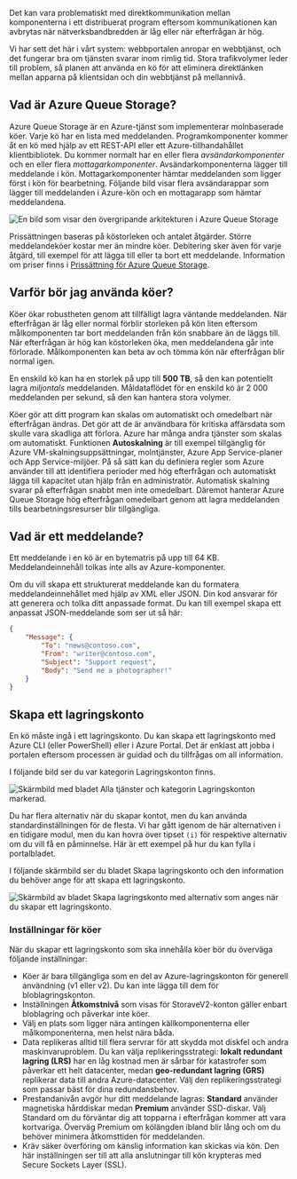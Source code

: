 Det kan vara problematiskt med direktkommunikation mellan komponenterna i ett distribuerat program eftersom kommunikationen kan avbrytas när nätverksbandbredden är låg eller när efterfrågan är hög.

Vi har sett det här i vårt system: webbportalen anropar en webbtjänst, och det fungerar bra om tjänsten svarar inom rimlig tid. Stora trafikvolymer leder till problem, så planen att använda en kö för att eliminera direktlänken mellan apparna på klientsidan och din webbtjänst på mellannivå.

## <a name="what-is-azure-queue-storage"></a>Vad är Azure Queue Storage?

Azure Queue Storage är en Azure-tjänst som implementerar molnbaserade köer. Varje kö har en lista med meddelanden. Programkomponenter kommer åt en kö med hjälp av ett REST-API eller ett Azure-tillhandahållet klientbibliotek. Du kommer normalt har en eller flera _avsändarkomponenter_ och en eller flera _mottagarkomponenter_. Avsändarkomponenterna lägger till meddelande i kön. Mottagarkomponenter hämtar meddelanden som ligger först i kön för bearbetning. Följande bild visar flera avsändarappar som lägger till meddelanden i Azure-kön och en mottagarapp som hämtar meddelandena.

![En bild som visar den övergripande arkitekturen i Azure Queue Storage](../media/2-queue-overview.png)

Prissättningen baseras på köstorleken och antalet åtgärder. Större meddelandeköer kostar mer än mindre köer. Debitering sker även för varje åtgärd, till exempel för att lägga till eller ta bort ett meddelande. Information om priser finns i [Prissättning för Azure Queue Storage](https://azure.microsoft.com/pricing/details/storage/queues/).

## <a name="why-use-queues"></a>Varför bör jag använda köer?

Köer ökar robustheten genom att tillfälligt lagra väntande meddelanden. När efterfrågan är låg eller normal förblir storleken på kön liten eftersom målkomponenten tar bort meddelanden från kön snabbare än de läggs till. När efterfrågan är hög kan köstorleken öka, men meddelandena går inte förlorade. Målkomponenten kan beta av och tömma kön när efterfrågan blir normal igen.

En enskild kö kan ha en storlek på upp till **500 TB**, så den kan potentiellt lagra _miljontals_ meddelanden. Måldataflödet för en enskild kö är 2 000 meddelanden per sekund, så den kan hantera stora volymer.

Köer gör att ditt program kan skalas om automatiskt och omedelbart när efterfrågan ändras. Det gör att de är användbara för kritiska affärsdata som skulle vara skadliga att förlora. Azure har många andra tjänster som skalas om automatiskt. Funktionen **Autoskalning** är till exempel tillgänglig för Azure VM-skalningsuppsättningar, molntjänster, Azure App Service-planer och App Service-miljöer. På så sätt kan du definiera regler som Azure använder till att identifiera perioder med hög efterfrågan och automatiskt lägga till kapacitet utan hjälp från en administratör. Automatisk skalning svarar på efterfrågan snabbt men inte omedelbart. Däremot hanterar Azure Queue Storage hög efterfrågan omedelbart genom att lagra meddelanden tills bearbetningsresurser blir tillgängliga.

## <a name="what-is-a-message"></a>Vad är ett meddelande?

Ett meddelande i en kö är en bytematris på upp till 64 KB. Meddelandeinnehåll tolkas inte alls av Azure-komponenter.

Om du vill skapa ett strukturerat meddelande kan du formatera meddelandeinnehållet med hjälp av XML eller JSON. Din kod ansvarar för att generera och tolka ditt anpassade format. Du kan till exempel skapa ett anpassat JSON-meddelande som ser ut så här:

```json
{
    "Message": {
        "To": "news@contoso.com",
        "From": "writer@contoso.com",
        "Subject": "Support request",
        "Body": "Send me a photographer!"
    }
}
```

## <a name="creating-a-storage-account"></a>Skapa ett lagringskonto

En kö måste ingå i ett lagringskonto. Du kan skapa ett lagringskonto med Azure CLI (eller PowerShell) eller i Azure Portal. Det är enklast att jobba i portalen eftersom processen är guidad och du tillfrågas om all information. 

I följande bild ser du var kategorin Lagringskonton finns.

![Skärmbild med bladet Alla tjänster och kategorin Lagringskonton markerad.](../media/2-create-storage-account-1.png)

Du har flera alternativ när du skapar kontot, men du kan använda standardinställningen för de flesta. Vi har gått igenom de här alternativen i en tidigare modul, men du kan hovra över tipset `(i)` för respektive alternativ om du vill få en påminnelse. Här är ett exempel på hur du kan fylla i portalbladet.

I följande skärmbild ser du bladet Skapa lagringskonto och den information du behöver ange för att skapa ett lagringskonto.

![Skärmbild av bladet Skapa lagringskonto med alternativ som anges när du skapar ett lagringskonto.](../media/2-create-storage-account-2.png)

### <a name="settings-for-queues"></a>Inställningar för köer
När du skapar ett lagringskonto som ska innehålla köer bör du överväga följande inställningar:

- Köer är bara tillgängliga som en del av Azure-lagringskonton för generell användning (v1 eller v2). Du kan inte lägga till dem för bloblagringskonton.
- Inställningen **Åtkomstnivå** som visas för StoraveV2-konton gäller enbart bloblagring och påverkar inte köer.
- Välj en plats som ligger nära antingen källkomponenterna eller målkomponenterna, men helst nära båda.
- Data replikeras alltid till flera servrar för att skydda mot diskfel och andra maskinvaruproblem. Du kan välja replikeringsstrategi: **lokalt redundant lagring (LRS)** har en låg kostnad men är sårbar för katastrofer som påverkar ett helt datacenter, medan **geo-redundant lagring (GRS)** replikerar data till andra Azure-datacenter. Välj den replikeringsstrategi som passar bäst för dina redundansbehov.
- Prestandanivån avgör hur ditt meddelande lagras: **Standard** använder magnetiska hårddiskar medan **Premium** använder SSD-diskar. Välj Standard om du förväntar dig att topparna i efterfrågan kommer att vara kortvariga. Överväg Premium om kölängden ibland blir lång och om du behöver minimera åtkomsttiden för meddelanden.
- Kräv säker överföring om känslig information kan skickas via kön. Den här inställningen ser till att alla anslutningar till kön krypteras med Secure Sockets Layer (SSL).
